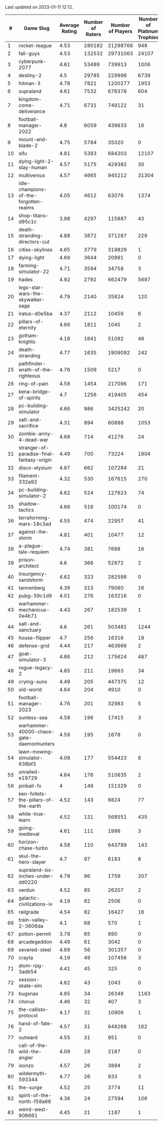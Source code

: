 Last updated on 2023-01-11 12:12.


|#|Game Slug|Average Rating|Number of Raters|Number of Players|Number of Platinum Trophies|Max Rarity (%)|
|---|---|---|---|---|---|---|
|1|rocket-league|4.53|280182|21298766|948|77|
|2|fall-guys|4.53|132532|29731063|24107|0.1|
|3|cyberpunk-2077|4.61|53489|739913|1006|65|
|4|destiny-2|4.5|29785|229996|6739|94|
|5|hitman-3|4.78|7821|1200277|1953|47|
|6|supraland|4.61|7532|676378|604|99|
|7|kingdom-come-deliverance|4.71|6731|749122|31|30|
|8|football-manager-2022|4.8|6059|439633|16|49|
|9|mount-and-blade-2|4.75|5784|35020|0|24|
|10|sifu|4.81|5383|684303|12107|96|
|11|dying-light-2-stay-human|4.57|5175|429382|30|6|
|12|multiversus|4.57|4665|945212|31304|76|
|13|idle-champions-of-the-forgotten-realms|4.05|4612|63076|1374|2|
|14|shop-titans-d95c1c|3.98|4297|115887|43|97|
|15|death-stranding-directors-cut|4.88|3872|371287|229|91|
|16|cities-skylines|4.65|3779|319829|1|72|
|17|dying-light|4.69|3644|20991|0|95|
|18|farming-simulator-22|4.71|3594|34758|3|77|
|19|hades|4.92|2792|662479|5697|89|
|20|lego-star-wars-the-skywalker-saga|4.79|2140|35824|120|97|
|21|iratus-d0e5ba|4.37|2112|10459|6|85|
|22|pillars-of-eternity|4.66|1811|1045|2|81|
|23|gotham-knights|4.18|1641|51092|49|25|
|24|death-stranding|4.77|1635|1909092|242|91|
|25|pathfinder-wrath-of-the-righteous|4.76|1509|5217|0|50|
|26|ring-of-pain|4.58|1454|217096|171|96|
|27|kena-bridge-of-spirits|4.7|1256|419405|454|94|
|28|pc-building-simulator|4.66|986|3425242|20|48|
|29|salt-and-sacrifice|4.31|894|60888|1053|91|
|30|zombie-army-4-dead-war|4.68|714|41276|24|67|
|31|stranger-of-paradise-final-fantasy-origin|4.49|700|73224|1804|98|
|32|disco-elysium|4.87|662|107284|21|28|
|33|filament-332a92|4.32|530|167615|270|93|
|34|pc-building-simulator-2|4.62|524|127623|74|75|
|35|shadow-tactics|4.66|516|100174|0|0.1|
|36|terraforming-mars-18c3ad|4.55|474|22957|41|45|
|37|against-the-storm|4.81|401|10477|12|36|
|38|a-plague-tale-requiem|4.74|381|7688|16|91|
|39|prison-architect|4.6|366|52872|2|30|
|40|insurgency-sandstorm|4.62|323|282598|0|6|
|41|tannenberg|4.39|313|79060|16|88|
|42|pubg-59c1d9|4.01|276|163216|0|73|
|43|warhammer-mechanicus-0e4b71|4.43|267|182539|1|25|
|44|salt-and-sanctuary|4.6|261|503481|1244|83|
|45|house-flipper|4.7|256|16316|18|94|
|46|defense-grid|4.44|217|463666|2|80|
|47|goat-simulator-3|4.86|212|175624|487|91|
|48|rogue-legacy-2|4.85|211|19663|34|3|
|49|crying-suns|4.49|205|447375|12|66|
|50|old-world|4.64|204|4910|0|83|
|51|football-manager-2023|4.76|201|32983|5|80|
|52|sunless-sea|4.58|196|17415|3|36|
|53|warhammer-40000-chaos-gate-daemonhunters|4.59|195|1678|0|76|
|54|lawn-mowing-simulator-838bf3|4.08|177|554423|8|85|
|55|unrailed-e19729|4.64|176|510635|2|8|
|56|pinball-fx|4|149|151329|0|85|
|57|ken-follets-the-pillars-of-the-earth|4.52|143|8824|77|45|
|58|while-true-learn|4.52|131|568551|435|93|
|59|going-medieval|4.61|111|1996|3|67|
|60|horizon-chase-turbo|4.58|110|643789|143|88|
|61|skul-the-hero-slayer|4.7|97|6183|8|96|
|62|supraland-six-inches-under-dd0220|4.78|96|1759|207|99|
|63|verdun|4.52|85|26207|2|75|
|64|galactic-civilizations-iv|4.19|82|2506|0|79|
|65|railgrade|4.54|82|16427|16|98|
|66|train-valley-2-3606da|4.1|68|570|1|88|
|67|potion-permit|3.78|65|890|0|98|
|68|arcadegeddon|4.49|61|3042|0|91|
|69|severed-steel|4.69|56|301357|0|9|
|70|crayta|4.19|49|107456|3|23|
|71|atom-rpg-3adb54|4.41|45|325|0|98|
|72|session-skate-sim|4.62|43|1043|0|27|
|73|bugsnax|4.85|34|26348|1163|97|
|74|chorus|4.46|32|407|3|86|
|75|the-callisto-protocol|4.17|32|10906|1|93|
|76|hand-of-fate-2|4.57|31|648268|162|72|
|77|outward|4.55|31|951|0|72|
|78|call-of-the-wild-the-angler|4.09|28|2187|0|61|
|79|isonzo|4.57|26|3894|2|58|
|80|wildermyth-593344|4.77|26|933|3|16|
|81|the-surge|4.52|25|3774|11|94|
|82|spirit-of-the-north-f58a66|4.36|24|27594|106|65|
|83|weird-west-906661|4.45|21|1187|1|85|
